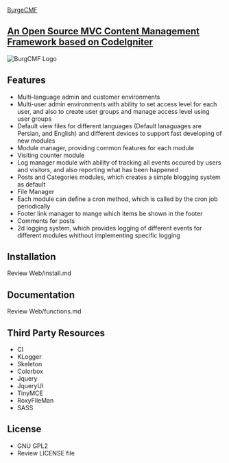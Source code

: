 [BurgeCMF](http://burge.pro/category-3/BurgeCMF)
##	[An Open Source MVC Content Management Framework based on CodeIgniter](http://burge.pro/category-3/BurgeCMF)

![BurgCMF Logo](http://burge.pro/upload/cat-3-BurgeCMF/logo_back_white.jpg)

## Features
* Multi-language admin and customer environments
* Multi-user admin environments with ability to set access level for each user, and also to create user groups and manage access level using user groups
* Default view files for different languages (Default lanaguages are Persian, and English) and different devices to support fast developing of new modules
* Module manager, providing common features for each module
* Visiting counter module 
* Log manager module with ability of tracking all events occured by users and visitors, and also reporting what has been happened
* Posts and Categories modules, which creates a simple blogging system as default
* File Manager
* Each module can define a cron method, which is called by the cron job periodically
* Footer link manager to mange which items be shown in the footer
* Comments for posts
* 2d logging system, which provides logging of different events for different modules whithout implementing specific logging 

## Installation
Review Web/install.md

## Documentation
Review Web/functions.md 

## Third Party Resources
* CI
* KLogger
* Skeleton 
* Colorbox
* Jquery
* JqueryUI 
* TinyMCE  
* RoxyFileMan 
* SASS

## License
* GNU GPL2
* Review LICENSE file